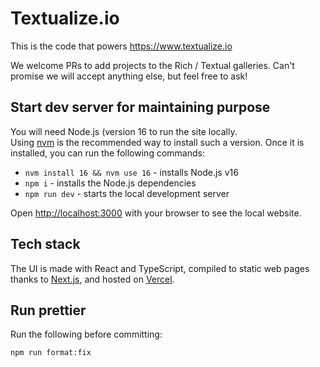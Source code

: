 # Textualize.io

This is the code that powers https://www.textualize.io

We welcome PRs to add projects to the Rich / Textual galleries. Can't promise we will accept anything else, but feel free to ask!

## Start dev server for maintaining purpose

You will need Node.js (version 16 to run the site locally.  
Using [nvm](https://github.com/nvm-sh/nvm#intro) is the recommended way to install such a version. Once it is installed, you can run the following commands:

-   `nvm install 16 && nvm use 16` - installs Node.js v16
-   `npm i` - installs the Node.js dependencies
-   `npm run dev` - starts the local development server

Open [http://localhost:3000](http://localhost:3000) with your browser to see the local website.

## Tech stack

The UI is made with React and TypeScript, compiled to static web pages thanks to [Next.js](https://nextjs.org/),
and hosted on [Vercel](https://vercel.com/).

## Run prettier

Run the following before committing:

```
npm run format:fix
```
